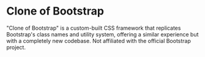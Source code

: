 # Clone of Bootstrap
"Clone of Bootstrap" is a custom-built CSS framework that replicates Bootstrap's class names and utility system, offering a similar experience but with a completely new codebase. Not affiliated with the official Bootstrap project.
